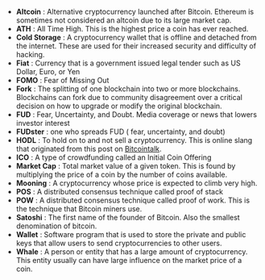 * **Altcoin** : Alternative cryptocurrency launched after Bitcoin. Ethereum is sometimes not considered an altcoin due to its large market cap.
* **ATH** : All Time High. This is the highest price a coin has ever reached.
* **Cold Storage** : A cryptocurrency wallet that is offline and detached from the internet. These are used for their increased security and difficulty of hacking. 
* **Fiat** : Currency that is a government issued legal tender such as US Dollar, Euro, or Yen
* **FOMO** : Fear of Missing Out
* **Fork** : The splitting of one blockchain into two or more blockchains. Blockchains can fork due to community disagreement over a critical decision on how to upgrade or modify the original blockchain.
* **FUD** : Fear, Uncertainty, and Doubt. Media coverage or news that lowers investor interest
* **FUDster** : one who spreads FUD ( fear, uncertainty, and doubt)
* **HODL** : To hold on to and not sell a cryptocurrency. This is online slang that originated from this post on [Bitcointalk](https://bitcointalk.org/index.php?topic=375643.0).
* **ICO** : A type of crowdfunding called an Initial Coin Offering
* **Market Cap** : Total market value of a given token. This is found by multiplying the price of a coin by the number of coins available. 
* **Mooning** : A cryptocurrency whose price is expected to climb very high. 
* **POS** : A distributed consensus technique called proof of stack
* **POW** : A distributed consensus technique called proof of work. This is the technique that Bitcoin miners use. 
* **Satoshi** : The first name of the founder of Bitcoin. Also the smallest denomination of bitcoin.
* **Wallet** : Software program that is used to store the private and public keys that allow users to send cryptocurrencies to other users. 
* **Whale** : A person or entity that has a large amount of cryptocurrency. This entity usually can have large influence on the market price of a coin. 
